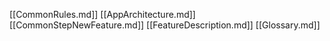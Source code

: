 [[CommonRules.md]]
[[AppArchitecture.md]]
[[CommonStepNewFeature.md]]
[[FeatureDescription.md]]
[[Glossary.md]]